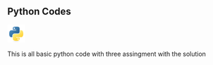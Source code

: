 <h2 align="left">Python Codes</h2>
<p align="left"><a href="https://www.python.org" target="_blank" rel="noreferrer">  <img src="https://raw.githubusercontent.com/devicons/devicon/master/icons/python/python-original.svg" alt="python" width="40" height="40"/> </a> </p>
This is all basic python code with three assingment with the solution 

